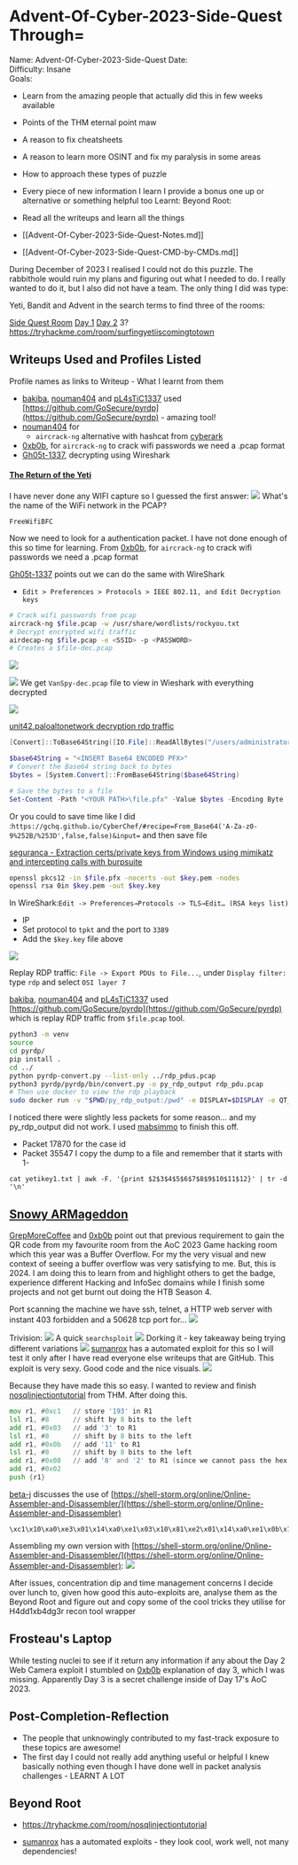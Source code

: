 # Advent-Of-Cyber-2023-Side-Quest Through=

Name: Advent-Of-Cyber-2023-Side-Quest
Date:  
Difficulty: Insane  
Goals:  
- Learn from the amazing people that actually did this in few weeks available
- Points of the THM eternal point maw
- A reason to fix cheatsheets
- A reason to learn more OSINT and fix my paralysis in some areas
- How to approach these types of puzzle
- Every piece of new information I learn I provide a bonus  one up or alternative or something helpful too
Learnt:
Beyond Root:
- Read all the writeups and learn all the things

- [[Advent-Of-Cyber-2023-Side-Quest-Notes.md]]
- [[Advent-Of-Cyber-2023-Side-Quest-CMD-by-CMDs.md]]

During December of 2023 I realised I could not do this puzzle. The rabbithole would ruin my plans and figuring out what I needed to do. I really wanted to do it, but I also did not have a team. The only thing I did was type:

Yeti, Bandit and Advent in the search terms to find three of the rooms:

[Side Quest Room](https://tryhackme.com/room/adventofcyber23sidequest)
[Day 1](https://tryhackme.com/room/adv3nt0fdbopsjcap)
[Day 2](https://tryhackme.com/room/armageddon2r)
3?
https://tryhackme.com/room/surfingyetiiscomingtotown


## Writeups Used and Profiles Listed

Profile names as links to Writeup - What I learnt from them
- [bakiba](https://github.com/bakiba/AOC-2023-SideQuest/tree/main/First%20Side%20Quest%20-%20The%20Story), [nouman404](https://nouman404.github.io/CTFs/TryHackMe/AdventOfCyber2023/SideQuest_Day1) and [pL4sTiC1337](https://github.com/pL4sTiC1337/ctf-writeups/blob/main/thm/aoc2023-sidequests/returnoftheyeti.md) used [https://github.com/GoSecure/pyrdp](https://github.com/GoSecure/pyrdp) - amazing tool!
- [nouman404](https://nouman404.github.io/CTFs/TryHackMe/AdventOfCyber2023/SideQuest_Day1) for 
	- `aircrack-ng` alternative with hashcat from [cyberark](https://www.cyberark.com/resources/threat-research-blog/cracking-wifi-at-scale-with-one-simple-trick)
- [0xb0b](https://0xb0b.gitbook.io/writeups/tryhackme/2023/advent-of-cyber-23-side-quest/the-return-of-the-yeti), for `aircrack-ng` to crack wifi passwords we need a .pcap format
- [Gh05t-1337](https://github.com/Gh05t-1337/CTF-Writeups/tree/main/TryHackMe/AoC23%20Sidequest/1%20The%20Return%20of%20the%20Yeti), decrypting using Wireshark

#### [The Return of the Yeti](https://tryhackme.com/room/adv3nt0fdbopsjcap)

I have never done any WIFI capture so I guessed the first answer:
![](tyoy-1.png)
What's the name of the WiFi network in the PCAP?
```
FreeWifiBFC
```

Now we need to look for a authentication packet. I have not done enough of this so time for learning. From [0xb0b](https://0xb0b.gitbook.io/writeups/tryhackme/2023/advent-of-cyber-23-side-quest/the-return-of-the-yeti), for `aircrack-ng` to crack wifi passwords we need a .pcap format

[Gh05t-1337](https://github.com/Gh05t-1337/CTF-Writeups/tree/main/TryHackMe/AoC23%20Sidequest/1%20The%20Return%20of%20the%20Yeti) points out we can do the same with WireShark
-  `Edit > Preferences > Protocols > IEEE 802.11, and Edit Decryption keys`

```bash
# Crack wifi passwords from pcap
aircrack-ng $file.pcap -w /usr/share/wordlists/rockyou.txt 
# Decrypt encrypted wifi traffic
airdecap-ng $file.pcap -e <SSID> -p <PASSWORD>
# Creates a $file-dec.pcap
```

![](keyfound.png)

![](decapng.png)
We get `VanSpy-dec.pcap` file to view in Wieshark with everything decrypted

![](toolanswer.png)

[unit42.paloaltonetwork decryption rdp traffic](https://unit42.paloaltonetworks.com/wireshark-tutorial-decrypting-rdp-traffic/)

```powershell
[Convert]::ToBase64String([IO.File]::ReadAllBytes("/users/administrator/LOCAL_MACHINE_Remote Desktop_0_INTERN-PC.pfx"))
```

```powershell
$base64String = "<INSERT Base64 ENCODED PFX>"
# Convert the Base64 string back to bytes
$bytes = [System.Convert]::FromBase64String($base64String)

# Save the bytes to a file
Set-Content -Path "<YOUR PATH>\file.pfx" -Value $bytes -Encoding Byte
```

Or you could to save time like I did :`https://gchq.github.io/CyberChef/#recipe=From_Base64('A-Za-z0-9%252B/%253D',false,false)&input=` and then save file

[seguranca - Extraction certs/private keys from Windows using mimikatz and intercepting calls with burpsuite](https://gitbook.seguranca-informatica.pt/credentials-exfiltration/extracting-certs-private-keys-from-windows-using-mimikatz-and-intercepting-calls-with-burpsuite)

```bash
openssl pkcs12 -in $file.pfx -nocerts -out $key.pem -nodes
openssl rsa 0in $key.pem -out $key.key
```
In WireShark:`Edit -> Preferences→Protocols -> TLS→Edit… (RSA keys list)`
- IP 
- Set protocol to `tpkt` and the port to `3389`
- Add the `$key.key` file above

![](rdptraffic.png)

Replay RDP traffic:
`File -> Export PDUs to File...`, under `Display filter:` type `rdp` and select `OSI layer 7`

[bakiba](https://github.com/bakiba/AOC-2023-SideQuest/tree/main/First%20Side%20Quest%20-%20The%20Story), [nouman404](https://nouman404.github.io/CTFs/TryHackMe/AdventOfCyber2023/SideQuest_Day1) and [pL4sTiC1337](https://github.com/pL4sTiC1337/ctf-writeups/blob/main/thm/aoc2023-sidequests/returnoftheyeti.md) used [https://github.com/GoSecure/pyrdp](https://github.com/GoSecure/pyrdp) which is replay RDP traffic from `$file.pcap` tool.

```bash
python3 -m venv 
source 
cd pyrdp/
pip install .
cd ../
python pyrdp-convert.py --list-only ../rdp_pdus.pcap
python3 pyrdp/pyrdp/bin/convert.py -o py_rdp_output rdp_pdu.pcap
# Then use docker to view the rdp playback
sudo docker run -v "$PWD/py_rdp_output:/pwd" -e DISPLAY=$DISPLAY -e QT_X11_NO_MITSHM=1 --net=host gosecure/pyrdp pyrdp-player`
```

I noticed there were slightly less packets for some reason... and my py_rdp_output did not work. I used [mabsimmo](https://medium.com/@mabsimmo/thm-advent-of-cyber-2023-side-quest-1-7f3a7fb5d6be) to finish this off. 
- Packet 17870 for the case id
- Packet 35547 I copy the dump to a file and remember that it starts with 1- 

```
cat yetikey1.txt | awk -F. '{print $2$3$4$5$6$7$8$9$10$11$12}' | tr -d '\n'
```

## [Snowy ARMageddon](https://tryhackme.com/room/armageddon2r)

[GrepMoreCoffee](https://github.com/JoanneBiltz/CTF-Writeups/tree/main/2023_THM_AOC_Side_Quests/Snowy_ARMageddon) and [0xb0b](https://0xb0b.gitbook.io/writeups/tryhackme/2023/advent-of-cyber-23-side-quest/snowy-armageddon) point out that previous requirement to gain the QR code from my favourite room from the AoC 2023 Game hacking room which this year was a Buffer Overflow. For my the very visual and new context of seeing a buffer overflow was very satisfying to me. But, this is 2024. I am doing this to learn from and highlight others to get the badge, experience different Hacking and InfoSec domains while I finish some projects and not get burnt out doing the HTB Season 4.  

Port scanning the machine we have ssh, telnet, a HTTP web server with instant 403 forbidden and a 50628 tcp port for...
![](nmapforARMingyouday2.png)

Trivision:
![](trivisionconnectprotectandbufferoverflow.png)
A quick `searchsploit`
![](day2searchsploitnoexploit.png)
Dorking it - key takeaway being trying different variations
![](dorkingtheexploitforthecamera.png)
[sumanrox](https://github.com/sumanrox/sidequest-exploits/tree/main/sidequest_2) has a automated exploit for this so I will test it only after I have read everyone else writeups that are GitHub. This exploit is very sexy. Good code and the nice visuals.
![](coolexploit.png)

Because they have made this so easy. I wanted to review and finish [nosqlinjectiontutorial](https://tryhackme.com/room/nosqlinjectiontutorial) from THM. After doing this.

```asm
mov r1, #0xc1   // store '193' in R1
lsl r1, #8      // shift by 8 bits to the left
add r1, #0x03   // add '3' to R1
lsl r1, #8      // shift by 8 bits to the left
add r1, #0x0b   // add '11' to R1
lsl r1, #8      // shift by 8 bits to the left
add r1, #0x08   // add '8' and '2' to R1 (since we cannot pass the hex value for 10 '0x0a')
add r1, #0x02
push {r1}
```
[beta-j](https://github.com/beta-j/TryHackMe-Rooms/blob/main/AoC%202023%20-%20SideQuest%202%20-%20Snowy%20ARMageddon.md) discusses the use of [https://shell-storm.org/online/Online-Assembler-and-Disassembler/](https://shell-storm.org/online/Online-Assembler-and-Disassembler)
```plaintext
\xc1\x10\xa0\xe3\x01\x14\xa0\xe1\x03\x10\x81\xe2\x01\x14\xa0\xe1\x0b\x10\x81\xe2\x01\x14\xa0\xe1\x08\x10\x81\xe2\x04\x10\x2d\xe5
```

Assembling my own version with [https://shell-storm.org/online/Online-Assembler-and-Disassembler/](https://shell-storm.org/online/Online-Assembler-and-Disassembler):
![](nicetoolonlinetool.png)

After issues, concentration dip and time management concerns I decide over lunch to, given how good this auto-exploits are, analyse them as the Beyond Root and figure out and copy some of the cool tricks they utilise for H4dd1xb4dg3r recon tool wrapper   

## Frosteau's Laptop

While testing nuclei to see if it return any information if any about the Day 2 Web Camera exploit I stumbled on [0xb0b](https://0xb0b.gitbook.io/writeups/tryhackme/2023/advent-of-cyber-23-side-quest/frosteau-busy-with-vim#getting-to-sq3-the-qr-code) explanation of day 3, which I was missing. Apparently Day 3 is a secret challenge inside of Day 17's AoC 2023.

## Post-Completion-Reflection  

- The people that unknowingly contributed to my fast-track exposure to these topics are awesome!
- The first day I could not really add anything useful or helpful I knew basically nothing even though I have done well in packet analysis challenges - LEARNT A LOT

## Beyond Root

- https://tryhackme.com/room/nosqlinjectiontutorial

- [sumanrox](https://github.com/sumanrox/sidequest-exploits/tree/main/sidequest_2) has a automated exploits - they look cool, work well, not many dependencies!